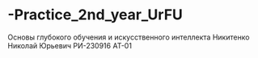 # -Practice_2nd_year_UrFU
Основы глубокого обучения и искусственного интеллекта 
Никитенко Николай Юрьевич РИ-230916 АТ-01
